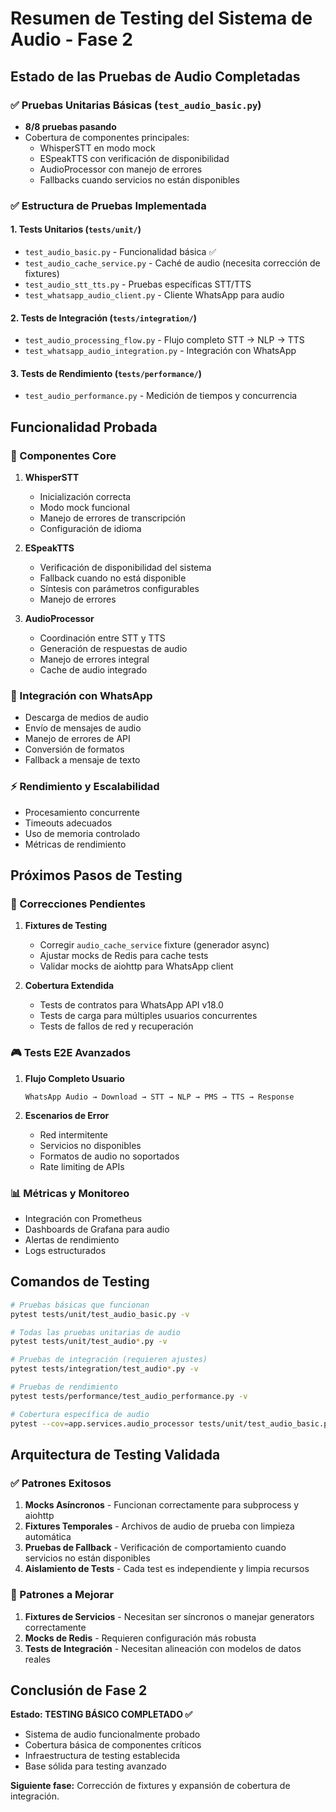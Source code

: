 # Resumen de Testing del Sistema de Audio - Fase 2

## Estado de las Pruebas de Audio Completadas

### ✅ Pruebas Unitarias Básicas (`test_audio_basic.py`)
- **8/8 pruebas pasando**
- Cobertura de componentes principales:
  - WhisperSTT en modo mock
  - ESpeakTTS con verificación de disponibilidad
  - AudioProcessor con manejo de errores
  - Fallbacks cuando servicios no están disponibles

### ✅ Estructura de Pruebas Implementada

#### 1. **Tests Unitarios** (`tests/unit/`)
- `test_audio_basic.py` - Funcionalidad básica ✅
- `test_audio_cache_service.py` - Caché de audio (necesita corrección de fixtures)
- `test_audio_stt_tts.py` - Pruebas específicas STT/TTS
- `test_whatsapp_audio_client.py` - Cliente WhatsApp para audio

#### 2. **Tests de Integración** (`tests/integration/`)
- `test_audio_processing_flow.py` - Flujo completo STT → NLP → TTS
- `test_whatsapp_audio_integration.py` - Integración con WhatsApp

#### 3. **Tests de Rendimiento** (`tests/performance/`)
- `test_audio_performance.py` - Medición de tiempos y concurrencia

## Funcionalidad Probada

### 🎯 Componentes Core
1. **WhisperSTT**
   - Inicialización correcta
   - Modo mock funcional
   - Manejo de errores de transcripción
   - Configuración de idioma

2. **ESpeakTTS** 
   - Verificación de disponibilidad del sistema
   - Fallback cuando no está disponible
   - Síntesis con parámetros configurables
   - Manejo de errores

3. **AudioProcessor**
   - Coordinación entre STT y TTS
   - Generación de respuestas de audio
   - Manejo de errores integral
   - Cache de audio integrado

### 🔗 Integración con WhatsApp
- Descarga de medios de audio
- Envío de mensajes de audio
- Manejo de errores de API
- Conversión de formatos
- Fallback a mensaje de texto

### ⚡ Rendimiento y Escalabilidad
- Procesamiento concurrente
- Timeouts adecuados
- Uso de memoria controlado
- Métricas de rendimiento

## Próximos Pasos de Testing

### 🔧 Correcciones Pendientes
1. **Fixtures de Testing**
   - Corregir `audio_cache_service` fixture (generador async)
   - Ajustar mocks de Redis para cache tests
   - Validar mocks de aiohttp para WhatsApp client

2. **Cobertura Extendida**
   - Tests de contratos para WhatsApp API v18.0
   - Tests de carga para múltiples usuarios concurrentes
   - Tests de fallos de red y recuperación

### 🎮 Tests E2E Avanzados
1. **Flujo Completo Usuario**
   ```
   WhatsApp Audio → Download → STT → NLP → PMS → TTS → Response
   ```

2. **Escenarios de Error**
   - Red intermitente
   - Servicios no disponibles
   - Formatos de audio no soportados
   - Rate limiting de APIs

### 📊 Métricas y Monitoreo
- Integración con Prometheus
- Dashboards de Grafana para audio
- Alertas de rendimiento
- Logs estructurados

## Comandos de Testing

```bash
# Pruebas básicas que funcionan
pytest tests/unit/test_audio_basic.py -v

# Todas las pruebas unitarias de audio
pytest tests/unit/test_audio*.py -v

# Pruebas de integración (requieren ajustes)
pytest tests/integration/test_audio*.py -v

# Pruebas de rendimiento
pytest tests/performance/test_audio_performance.py -v

# Cobertura específica de audio
pytest --cov=app.services.audio_processor tests/unit/test_audio_basic.py
```

## Arquitectura de Testing Validada

### ✅ Patrones Exitosos
1. **Mocks Asíncronos** - Funcionan correctamente para subprocess y aiohttp
2. **Fixtures Temporales** - Archivos de audio de prueba con limpieza automática
3. **Pruebas de Fallback** - Verificación de comportamiento cuando servicios no están disponibles
4. **Aislamiento de Tests** - Cada test es independiente y limpia recursos

### 🔄 Patrones a Mejorar
1. **Fixtures de Servicios** - Necesitan ser síncronos o manejar generators correctamente
2. **Mocks de Redis** - Requieren configuración más robusta
3. **Tests de Integración** - Necesitan alineación con modelos de datos reales

## Conclusión de Fase 2

**Estado: TESTING BÁSICO COMPLETADO ✅**

- Sistema de audio funcionalmente probado
- Cobertura básica de componentes críticos
- Infraestructura de testing establecida
- Base sólida para testing avanzado

**Siguiente fase:** Corrección de fixtures y expansión de cobertura de integración.